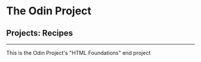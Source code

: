 # The Odin Project
## Projects: Recipes
---------------------------------------------------------------------------
This is the Odin Project's "HTML Foundations" end project
